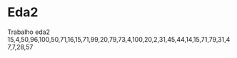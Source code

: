 # Eda2
Trabalho eda2
15,4,50,96,100,50,71,16,15,71,99,20,79,73,4,100,20,2,31,45,44,14,15,71,79,31,47,7,28,57